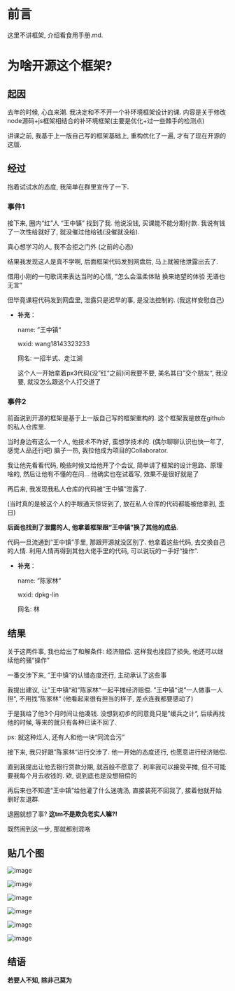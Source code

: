 # 前言

这里不讲框架, 介绍看食用手册.md.

# 为啥开源这个框架?

## 起因

去年的时候, 心血来潮. 我决定和不不开一个补环境框架设计的课. 内容是关于修改node源码+js框架相结合的补环境框架(主要是优化+过一些棘手的检测点)

讲课之前, 我基于上一版自己写的框架基础上, 重构优化了一遍, 才有了现在开源的这版.

## 经过

抱着试试水的态度, 我简单在群里宣传了一下. 

### 事件1

接下来, 圈内“红”人 “王中镇” 找到了我. 他说没钱, 买课能不能分期付款. 我说有钱了一次性给就好了, 就没催过他给钱(没催就没给).

真心想学习的人, 我不会拒之门外 (之前的心态)

结果我发现这人是真不学啊, 后面框架代码发到网盘后, 马上就被他泄露出去了. 

借用小刚的一句歌词来表达当时的心情, “怎么会温柔体贴 换来绝望的体验 无语也无言”

但毕竟课程代码发到网盘里, 泄露只是迟早的事, 是没法控制的. (我这样安慰自己)

- **补充**：

    name: ”王中镇“
    
    wxid: wang18143323233
    
    网名: 一招半式、走江湖
    
    这个人一开始拿着px3代码(没”红“之前)问我要不要, 美名其曰”交个朋友“, 我没要, 就没怎么跟这个人打交道了


### 事件2

前面说到开源的框架是基于上一版自己写的框架重构的. 这个框架我是放在github的私人仓库里.

当时身边有这么一个人, 他技术不咋好, 蛮想学技术的. (偶尔聊聊认识也快一年了, 感觉人品还行吧) 脑子一热, 我拉他成为项目的Collaborator. 

我让他先看看代码, 晚些时候又给他开了个会议, 简单讲了框架的设计思路、原理啥的, 然后让他有不懂的在问... 他确实也在试着写, 效果不是很好就是了

再后来, 我发现我私人仓库的代码被“王中镇”泄露了. 

(当时真的是被这个人的手眼通天惊讶到了, 放在私人仓库的代码都能被他拿到, 歪日)

**后面也找到了泄露的人, 他拿着框架跟“王中镇”换了其他的成品.** 

代码一旦流通到“王中镇”手里, 那跟开源就没区别了. 他拿着这些代码, 去交换自己的人情. 利用人情再得到其他大佬手里的代码, 可以说玩的一手好“操作”.

- **补充**：

    name: ”陈家林“
    
    wxid: dpkg-lin
    
    网名: 林

## 结果

关于这两件事, 我也给出了和解条件: 经济赔偿. 这样我也挽回了损失, 他还可以继续他的骚“操作” 

一番交涉下来, ”王中镇“的认错态度还行, 主动承认了这些事

我提出建议, 让”王中镇“和”陈家林“一起平摊经济赔偿. ”王中镇“说”一人做事一人担“, 不用找”陈家林“ (他看起来很有担当的样子, 差点连我都要感动了)

于是我给了他3个月时间让他凑钱. 没想到初步的同意竟只是”缓兵之计“, 后续再找他的时候, 等来的就只有各种已读不回了. 

ps: 就这种烂人, 还有人和他一块“同流合污”

接下来, 我只好跟”陈家林“进行交涉了. 他一开始的态度还行, 也愿意进行经济赔偿. 

直到我提出让他去银行贷款分期, 就百般不愿意了. 利率我可以接受平摊, 但不可能要我每个月去收钱的. 欸, 说到底也是没想赔偿的

再后来也不知道“王中镇”给他灌了什么迷魂汤, 直接装死不回我了, 接着他就开始删好友退群.

退圈就想了事? **这tm不是欺负老实人嘛?!**

既然闹到这一步, 那就都别混咯

## 贴几个图

![image](./img/1.png)

![image](./img/2.png)

![image](./img/3.png)

![image](./img/4.png)

![image](./img/5.png)

![image](./img/6.png)

## 结语

**若要人不知, 除非己莫为**
